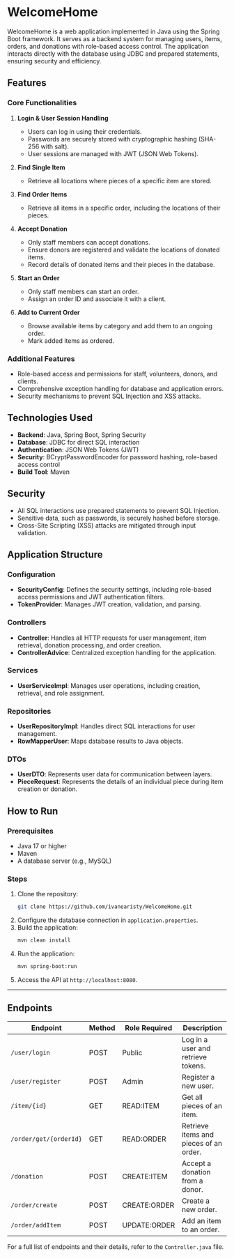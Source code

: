 # WelcomeHome

WelcomeHome is a web application implemented in Java using the Spring Boot framework. It serves as a backend system for managing users, items, orders, and donations with role-based access control. The application interacts directly with the database using JDBC and prepared statements, ensuring security and efficiency.

## Features

### Core Functionalities
1. **Login & User Session Handling**
   - Users can log in using their credentials.
   - Passwords are securely stored with cryptographic hashing (SHA-256 with salt).
   - User sessions are managed with JWT (JSON Web Tokens).

2. **Find Single Item**
   - Retrieve all locations where pieces of a specific item are stored.

3. **Find Order Items**
   - Retrieve all items in a specific order, including the locations of their pieces.

4. **Accept Donation**
   - Only staff members can accept donations.
   - Ensure donors are registered and validate the locations of donated items.
   - Record details of donated items and their pieces in the database.

5. **Start an Order**
   - Only staff members can start an order.
   - Assign an order ID and associate it with a client.

6. **Add to Current Order**
   - Browse available items by category and add them to an ongoing order.
   - Mark added items as ordered.

### Additional Features
- Role-based access and permissions for staff, volunteers, donors, and clients.
- Comprehensive exception handling for database and application errors.
- Security mechanisms to prevent SQL Injection and XSS attacks.

## Technologies Used
- **Backend**: Java, Spring Boot, Spring Security
- **Database**: JDBC for direct SQL interaction
- **Authentication**: JSON Web Tokens (JWT)
- **Security**: BCryptPasswordEncoder for password hashing, role-based access control
- **Build Tool**: Maven

## Security
- All SQL interactions use prepared statements to prevent SQL Injection.
- Sensitive data, such as passwords, is securely hashed before storage.
- Cross-Site Scripting (XSS) attacks are mitigated through input validation.

## Application Structure

### Configuration
- **SecurityConfig**: Defines the security settings, including role-based access permissions and JWT authentication filters.
- **TokenProvider**: Manages JWT creation, validation, and parsing.

### Controllers
- **Controller**: Handles all HTTP requests for user management, item retrieval, donation processing, and order creation.
- **ControllerAdvice**: Centralized exception handling for the application.

### Services
- **UserServiceImpl**: Manages user operations, including creation, retrieval, and role assignment.

### Repositories
- **UserRepositoryImpl**: Handles direct SQL interactions for user management.
- **RowMapperUser**: Maps database results to Java objects.

### DTOs
- **UserDTO**: Represents user data for communication between layers.
- **PieceRequest**: Represents the details of an individual piece during item creation or donation.

## How to Run

### Prerequisites
- Java 17 or higher
- Maven
- A database server (e.g., MySQL)

### Steps
1. Clone the repository:
   ```bash
   git clone https://github.com/ivanearisty/WelcomeHome.git
   ```
2. Configure the database connection in `application.properties`.
3. Build the application:
   ```bash
   mvn clean install
   ```
4. Run the application:
   ```bash
   mvn spring-boot:run
   ```
5. Access the API at `http://localhost:8080`.

---

## Endpoints

| Endpoint               | Method | Role Required       | Description                                    |
|------------------------|--------|---------------------|------------------------------------------------|
| `/user/login`          | POST   | Public              | Log in a user and retrieve tokens.            |
| `/user/register`       | POST   | Admin               | Register a new user.                          |
| `/item/{id}`           | GET    | READ:ITEM           | Get all pieces of an item.                    |
| `/order/get/{orderId}` | GET    | READ:ORDER          | Retrieve items and pieces of an order.        |
| `/donation`            | POST   | CREATE:ITEM         | Accept a donation from a donor.               |
| `/order/create`        | POST   | CREATE:ORDER        | Create a new order.                           |
| `/order/addItem`       | POST   | UPDATE:ORDER        | Add an item to an order.                      |

For a full list of endpoints and their details, refer to the `Controller.java` file.
